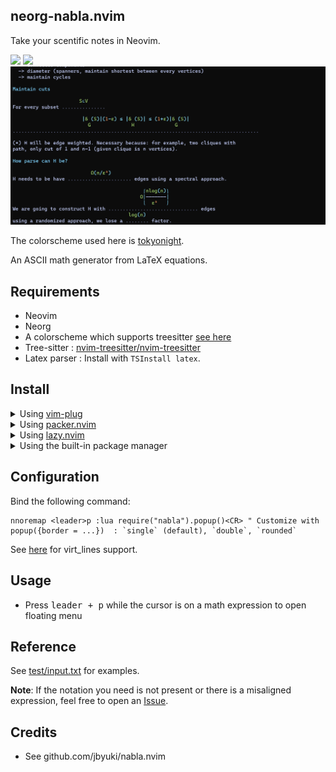 neorg-nabla.nvim
-----------

Take your scentific notes in Neovim.

<img src="https://i.postimg.cc/CL9MPM7g/Capture.png" width="400">
<img src="https://user-images.githubusercontent.com/16160544/138817005-d326f3ef-d0b0-4372-9cf3-560fd2ec5dd3.png" width="400">
<img src="https://raw.githubusercontent.com/jbyuki/gifs/main/nabla.png" width="600">

The colorscheme used here is [tokyonight](https://github.com/folke/tokyonight.nvim).

An ASCII math generator from LaTeX equations.

Requirements
------------

* Neovim
* Neorg
* A colorscheme which supports treesitter [see here](https://github.com/rockerBOO/awesome-neovim#tree-sitter-supported-colorscheme)
* Tree-sitter : [nvim-treesitter/nvim-treesitter](https://github.com/nvim-treesitter/nvim-treesitter)
* Latex parser : Install with `TSInstall latex`.

Install
-------

<details>
  <summary>Using <a href="https://github.com/junegunn/vim-plug">vim-plug</a></summary>

  ```vim
  Plug 'Jsbarkleygriggs/neorg-nabla.nvim'
  ```
</details>

<details>
  <summary>Using <a href="https://github.com/wbthomason/packer.nvim">packer.nvim</a></summary>

  ```vim
  use 'Jsbarkleygriggs/neorg-nabla.nvim'
  ```
</details>

<details>
  <summary>Using <a href="https://github.com/folke/lazy.nvim">lazy.nvim</a></summary>
  
  ```lua
      {
        "Jsbarkleygriggs/neorg-nabla.nvim",
        dependencies = { "nvim-treesitter/nvim-treesitter", "nvim-neorg/neorg" },
        config = function()
            require("nabla").setup({
                -- Any general nabla options go here
                autogen = true,
            })
            -- Set up autocmd for Neorg files
            vim.api.nvim_create_autocmd("FileType", {
                pattern = { "norg", "tex", "text" },
                callback = function()
                    vim.cmd([[setlocal conceallevel=2]])
                    vim.cmd([[setlocal concealcursor=nc]])
                    require('nabla').enable_virt({
                        autogen = true,
                        -- silent = true,
                    })
                end
            })
        end,
      },
  ```
</details>

<details>
  <summary>Using the built-in package manager</summary>

  * Create a folder `pack/<a folder name of your choosing>/start`
  * Inside the `start` folder `git clone` nabla.nvim
    * `git clone https://github.com/jbyuki/nabla.nvim`
  * In your init.lua, add the pack folder to packpath (see `:help packpath`)
    ```lua
    vim.o.packpath = vim.o.packpath .. ",<path to where pack/ is located>"
    ```

  * `git pull` in the plugin folder to update it. You want something more viable
  though, that's why package managers are useful.
</details>

Configuration
-------------

Bind the following command:

```vim
nnoremap <leader>p :lua require("nabla").popup()<CR> " Customize with popup({border = ...})  : `single` (default), `double`, `rounded`
```

See [here](https://github.com/jbyuki/nabla.nvim/issues/35) for virt_lines support.

Usage
-----

* Press <kbd>leader + p</kbd> while the cursor is on a math expression to open floating menu

Reference
---------

See [test/input.txt](https://github.com/jbyuki/nabla.nvim/blob/master/test/input.txt) for examples.

**Note**: If the notation you need is not present or there is a misaligned expression, feel free to open an [Issue](https://github.com/jbyuki/nabla.nvim/issues).

Credits
-------
* See github.com/jbyuki/nabla.nvim
